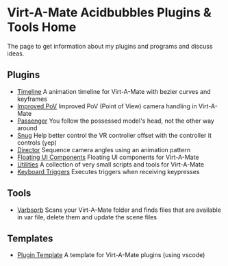 # Virt-A-Mate Acidbubbles Plugins & Tools Home

The page to get information about my plugins and programs and discuss ideas.

## Plugins

* [Timeline](https://github.com/acidbubbles/vam-timeline) A animation timeline for Virt-A-Mate with bezier curves and keyframes 
* [Improved PoV](https://github.com/acidbubbles/vam-improved-pov) Improved PoV (Point of View) camera handling in Virt-A-Mate 
* [Passenger](https://github.com/acidbubbles/vam-passenger) You follow the possessed model's head, not the other way around 
* [Snug](https://github.com/acidbubbles/vam-snug) Help better control the VR controller offset with the controller it controls (yep) 
* [Director](https://github.com/acidbubbles/vam-director) Sequence camera angles using an animation pattern 
* [Floating UI Components](https://github.com/acidbubbles/vam-floating-ui-components) Floating UI components for Virt-A-Mate
* [Utilities](https://github.com/acidbubbles/vam-utilities) A collection of very small scripts and tools for Virt-A-Mate 
* [Keyboard Triggers](https://github.com/acidbubbles/vam-keyboard-triggers) Executes triggers when receiving keypresses

## Tools

* [Varbsorb](https://github.com/acidbubbles/vam-varbsorb) Scans your Virt-A-Mate folder and finds files that are available in var file, delete them and update the scene files

## Templates

* [Plugin Template](https://github.com/acidbubbles/vam-plugin-template) A template for Virt-A-Mate plugins (using vscode) 
